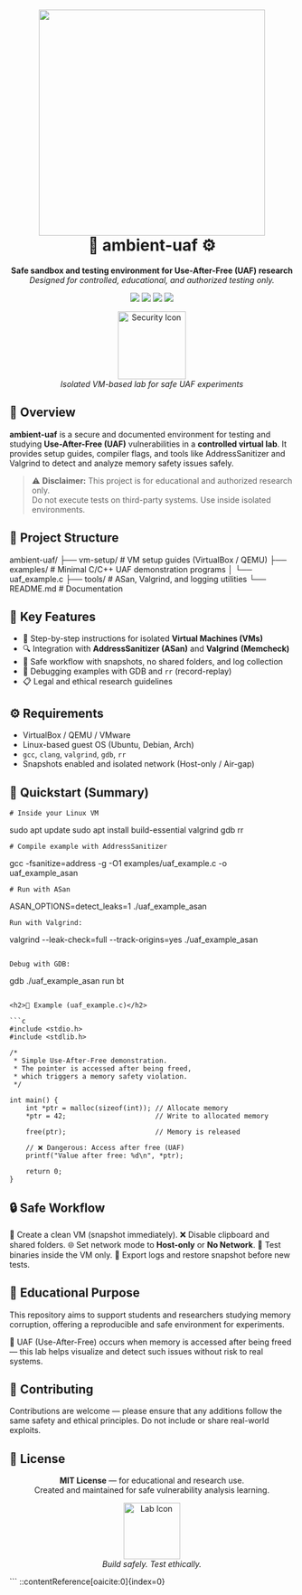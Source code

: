 <h1 align="center">
  <img src="https://img.shields.io/badge/ambient--uaf-%20-blueviolet?style=for-the-badge&logo=linux&logoColor=white" width="400"><br>
  🧠 <b>ambient-uaf</b> ⚙️  
</h1>

<p align="center">
  <b>Safe sandbox and testing environment for Use-After-Free (UAF) research</b><br>
  <i>Designed for controlled, educational, and authorized testing only.</i>
</p>

<p align="center">
  <img src="https://img.shields.io/badge/license-MIT-green?style=flat-square">
  <img src="https://img.shields.io/badge/platform-Linux-lightgrey?style=flat-square">
  <img src="https://img.shields.io/badge/language-C/C++-blue?style=flat-square">
  <img src="https://img.shields.io/badge/status-Lab%20Ready-orange?style=flat-square">
</p>

<figure align="center">
  <img src="https://img.icons8.com/?size=512&id=44660&format=png" width="120" alt="Security Icon">
  <figcaption><i>Isolated VM-based lab for safe UAF experiments</i></figcaption>
</figure>

<h2>🧩 Overview</h2>

<p>
<b>ambient-uaf</b> is a secure and documented environment for testing and studying
<strong>Use-After-Free (UAF)</strong> vulnerabilities in a <b>controlled virtual lab</b>.
It provides setup guides, compiler flags, and tools like AddressSanitizer and Valgrind
to detect and analyze memory safety issues safely.
</p>

> ⚠️ <b>Disclaimer:</b> This project is for educational and authorized research only.  
> Do not execute tests on third-party systems. Use inside isolated environments.

<h2>📁 Project Structure</h2>

ambient-uaf/
├── vm-setup/ # VM setup guides (VirtualBox / QEMU)
├── examples/ # Minimal C/C++ UAF demonstration programs
│ └── uaf_example.c
├── tools/ # ASan, Valgrind, and logging utilities
└── README.md # Documentation


<h2>🧠 Key Features</h2>

- 🧱 Step-by-step instructions for isolated **Virtual Machines (VMs)**  
- 🔍 Integration with **AddressSanitizer (ASan)** and **Valgrind (Memcheck)**  
- 💾 Safe workflow with snapshots, no shared folders, and log collection  
- 🧰 Debugging examples with GDB and `rr` (record-replay)  
- 📋 Legal and ethical research guidelines  

<h2>⚙️ Requirements</h2>

<ul>
  <li>VirtualBox / QEMU / VMware</li>
  <li>Linux-based guest OS (Ubuntu, Debian, Arch)</li>
  <li><code>gcc</code>, <code>clang</code>, <code>valgrind</code>, <code>gdb</code>, <code>rr</code></li>
  <li>Snapshots enabled and isolated network (Host-only / Air-gap)</li>
</ul>

<h2>🚀 Quickstart (Summary)</h2>

```
# Inside your Linux VM
```
sudo apt update
sudo apt install build-essential valgrind gdb rr
```
# Compile example with AddressSanitizer
```
gcc -fsanitize=address -g -O1 examples/uaf_example.c -o uaf_example_asan
```
# Run with ASan
```
ASAN_OPTIONS=detect_leaks=1 ./uaf_example_asan
```
Run with Valgrind:
```
valgrind --leak-check=full --track-origins=yes ./uaf_example_asan
```

Debug with GDB:
```
gdb ./uaf_example_asan
run
bt
```

<h2>🧪 Example (uaf_example.c)</h2>

```c
#include <stdio.h>
#include <stdlib.h>

/*
 * Simple Use-After-Free demonstration.
 * The pointer is accessed after being freed,
 * which triggers a memory safety violation.
 */

int main() {
    int *ptr = malloc(sizeof(int)); // Allocate memory
    *ptr = 42;                      // Write to allocated memory

    free(ptr);                      // Memory is released

    // ❌ Dangerous: Access after free (UAF)
    printf("Value after free: %d\n", *ptr);

    return 0;
}
````

<h2>🔒 Safe Workflow</h2>
🧰 Create a clean VM (snapshot immediately).
❌ Disable clipboard and shared folders.
🌐 Set network mode to <b>Host-only</b> or <b>No Network</b>.
🔁 Test binaries inside the VM only.
💾 Export logs and restore snapshot before new tests.
<h2>📘 Educational Purpose</h2>
<p>
This repository aims to support students and researchers studying memory corruption,
offering a reproducible and safe environment for experiments.
</p>
🧩 UAF (Use-After-Free) occurs when memory is accessed after being freed —
this lab helps visualize and detect such issues without risk to real systems.
<h2>🤝 Contributing</h2>
<p>
Contributions are welcome — please ensure that any additions follow the same safety and ethical principles.
Do not include or share real-world exploits.
</p>
<h2>📜 License</h2>
<p align="center">
  <b>MIT License</b> — for educational and research use.<br>
  Created and maintained for safe vulnerability analysis learning.
</p>
<figure align="center">
  <img src="https://img.icons8.com/?size=512&id=111700&format=png" width="100" alt="Lab Icon">
  <figcaption><i>Build safely. Test ethically.</i></figcaption>
</figure>
```
::contentReference[oaicite:0]{index=0}
